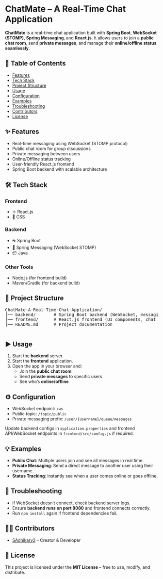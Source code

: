 <!DOCTYPE html>
<html lang="en">
<head>
  <meta charset="UTF-8">
  <meta name="viewport" content="width=device-width, initial-scale=1.0">
</head>
<body>
  <h1> ChatMate – A Real-Time Chat Application</h1>
  <p>
    <strong>ChatMate</strong> is a real-time chat application built with 
    <strong>Spring Boot</strong>, <strong>WebSocket (STOMP)</strong>, 
    <strong>Spring Messaging</strong>, and <strong>React.js</strong>.  
    It allows users to join a <strong>public chat room</strong>, send 
    <strong>private messages</strong>, and manage their 
    <strong>online/offline status seamlessly</strong>.
  </p>

  <h2>📑 Table of Contents</h2>
  <ul>
    <li><a href="#features">Features</a></li>
    <li><a href="#tech-stack">Tech Stack</a></li>
    <li><a href="#project-structure">Project Structure</a></li>
    <li><a href="#usage">Usage</a></li>
    <li><a href="#configuration">Configuration</a></li>
    <li><a href="#examples">Examples</a></li>
    <li><a href="#troubleshooting">Troubleshooting</a></li>
    <li><a href="#contributors">Contributors</a></li>
    <li><a href="#license">License</a></li>
  </ul>

  <h2 id="features">✨ Features</h2>
  <ul>
    <li> Real-time messaging using WebSocket (STOMP protocol)</li>
    <li> Public chat room for group discussions</li>
    <li> Private messaging between users</li>
    <li> Online/Offline status tracking</li>
    <li> User-friendly React.js frontend</li>
    <li> Spring Boot backend with scalable architecture</li>
  </ul>

  <h2 id="tech-stack">🛠 Tech Stack</h2>
  <h3>Frontend</h3>
  <ul>
    <li>⚛️ React.js</li>
    <li>🎨 CSS</li>
  </ul>
  <h3>Backend</h3>
  <ul>
    <li>☕ Spring Boot</li>
    <li>🔌 Spring Messaging (WebSocket STOMP)</li>
    <li>📦 Java</li>
  </ul>
  <h3>Other Tools</h3>
  <ul>
    <li>Node.js (for frontend build)</li>
    <li>Maven/Gradle (for backend build)</li>
  </ul>

  <h2 id="project-structure">📂 Project Structure</h2>
  <pre>
ChatMate-A-Real-Time-Chat-Application/
│── backend/       # Spring Boot backend (WebSocket, messaging, REST APIs)
│── frontend/      # React.js frontend (UI components, chat interface)
│── README.md      # Project documentation
  </pre>
  <h2 id="usage">▶️ Usage</h2>
  <ol>
    <li>Start the <strong>backend</strong> server.</li>
    <li>Start the <strong>frontend</strong> application.</li>
    <li>Open the app in your browser and:
      <ul>
        <li>Join the <strong>public chat room</strong></li>
        <li>Send <strong>private messages</strong> to specific users</li>
        <li>See who’s <strong>online/offline</strong></li>
      </ul>
    </li>
  </ol>

  <h2 id="configuration">⚙️ Configuration</h2>
  <ul>
    <li>WebSocket endpoint: <code>/ws</code></li>
    <li>Public topic: <code>/topic/public</code></li>
    <li>Private messaging prefix: <code>/user/{username}/queue/messages</code></li>
  </ul>
  <p>
    Update backend configs in <code>application.properties</code> and 
    frontend API/WebSocket endpoints in 
    <code>frontend/src/config.js</code> if required.
  </p>

  <h2 id="examples">💡 Examples</h2>
  <ul>
    <li><strong>Public Chat</strong>: Multiple users join and see all messages in real time.</li>
    <li><strong>Private Messaging</strong>: Send a direct message to another user using their username.</li>
    <li><strong>Status Tracking</strong>: Instantly see when a user comes online or goes offline.</li>
  </ul>

  <h2 id="troubleshooting">🐞 Troubleshooting</h2>
  <ul>
    <li>If WebSocket doesn’t connect, check backend server logs.</li>
    <li>Ensure <strong>backend runs on port 8080</strong> and frontend connects correctly.</li>
    <li>Run <code>npm install</code> again if frontend dependencies fail.</li>
  </ul>

  <h2 id="contributors">👨‍💻 Contributors</h2>
  <ul>
    <li><a href="https://github.com/SAdhikary2">SAdhikary2</a> – Creator & Developer</li>
  </ul>

  <h2 id="license">📜 License</h2>
  <p>
    This project is licensed under the <strong>MIT License</strong> – 
    free to use, modify, and distribute.
  </p>
</body>
</html>
